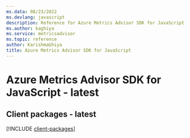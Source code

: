 ```yaml
---
ms.data: 08/23/2022
ms.devlang: javascript
description: Reference for Azure Metrics Advisor SDK for JavaScript
ms.author: kaghiya
ms.service: metricsadvisor
ms.topic: reference
author: KarishmaGhiya
title: Azure Metrics Advisor SDK for JavaScript
---
```

# Azure Metrics Advisor SDK for JavaScript - latest

## Client packages - latest
[!INCLUDE [client-packages](metrics-advisor-client-index.md)]